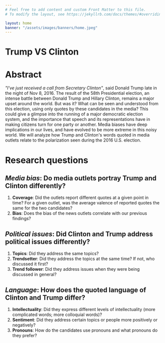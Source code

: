 ```yaml
---
# Feel free to add content and custom Front Matter to this file.
# To modify the layout, see https://jekyllrb.com/docs/themes/#overriding-theme-defaults

layout: home
banner: "/assets/images/banners/home.jpeg"
---
```


# Trump VS Clinton

# Abstract

*"I've just received a call from Secretary Clinton"*, said Donald Trump late in the night of Nov 8, 2016. The result of the 58th Presidential election, an intense battle between Donald Trump and Hillary Clinton, remains a major upset around the world. But was it? What can be seen and understood from this election, using only quotes by these candidates in the media? This could give a glimpse into the running of a major democratic election system, and the importance that speech and its representations have in making citizens turn for one party or another. Media biases have deep implications in our lives, and have evolved to be more extreme in this noisy world. We will analyze how Trump and Clinton's words quoted in media outlets relate to the polarization seen during the 2016 U.S. election.

# Research questions

## _Media bias_: Do media outlets portray Trump and Clinton differently?

1. **Coverage**: Did the outlets report different quotes at a given point in time? For a given outlet, was the average valence of reported quotes the same for the two candidates?
2. **Bias**: Does the bias of the news outlets correlate with our previous findings?

## _Political issues_: Did Clinton and Trump address political issues differently?

1. **Topics**: Did they address the same topics?
2. **Trendsetter**: Did they address the topics at the same time? If not, who discussed it first?
3. **Trend follower**: Did they address issues when they were being discussed in general?

## _Language_: How does the quoted language of Clinton and Trump differ?

1. **Intellectuality**: Did they express different levels of intellectuality (more complicated words; more colloquial words)?
2. **Sentiment**: Did they address certain topics or people more positively or negatively?
3. **Pronouns**: How do the candidates use pronouns and what pronouns do they prefer?